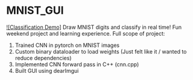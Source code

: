 # MNIST_GUI


[![Classification Demo]](https://raw.githubusercontent.com/leonhardt-jon/MNIST_GUI/main/MNIST_Classifier.mp4)
Draw MNIST digits and classify in real time!
Fun weekend project and learning experience. Full scope of project:
1. Trained CNN in pytorch on MNIST images
2. Custom binary dataloader to load weights (Just felt like it / wanted to reduce dependencies)
3. Implemented CNN forward pass in C++ (cnn.cpp)
4. Built GUI using dearImgui

